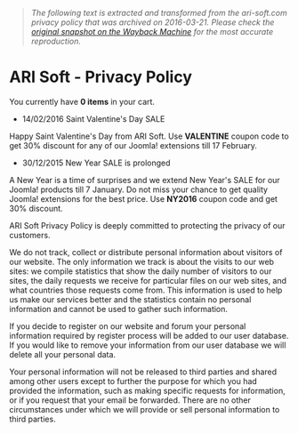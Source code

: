 > *The following text is extracted and transformed from the ari-soft.com privacy policy that was archived on 2016-03-21. Please check the [original snapshot on the Wayback Machine](https://web.archive.org/web/20160321163110id_/http%3A//www.ari-soft.com/privacy_policy.html) for the most accurate reproduction.*

# ARI Soft - Privacy Policy

You currently have **0 items** in your cart.

[](http://www.templatemonster.com/joomla-templates.php?utm_source=ari-soft&utm_medium=referral&utm_campaign=bannerjoomla "Joomla! templates")

  * 14/02/2016 Saint Valentine's Day SALE

Happy Saint Valentine's Day from ARI Soft. Use **VALENTINE** coupon code to get 30% discount for any of our Joomla! extensions till 17 February.

  * 30/12/2015 New Year SALE is prolonged

A New Year is a time of surprises and we extend New Year's SALE for our Joomla! products till 7 January. Do not miss your chance to get quality Joomla! extensions for the best price. Use **NY2016** coupon code and get 30% discount.


  


[](http://www.twitter.com/ARISoft)

ARI Soft Privacy Policy is deeply committed to protecting the privacy of our customers.

We do not track, collect or distribute personal information about visitors of our website. The only information we track is about the visits to our web sites: we compile statistics that show the daily number of visitors to our sites, the daily requests we receive for particular files on our web sites, and what countries those requests come from. This information is used to help us make our services better and the statistics contain no personal information and cannot be used to gather such information.

If you decide to register on our website and forum your personal information required by register process will be added to our user database. If you would like to remove your information from our user database we will delete all your personal data.

Your personal information will not be released to third parties and shared among other users except to further the purpose for which you had provided the information, such as making specific requests for information, or if you request that your email be forwarded. There are no other circumstances under which we will provide or sell personal information to third parties. 
